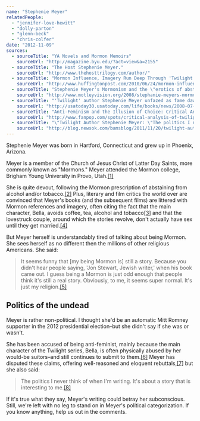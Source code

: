 ```yaml
---
name: "Stephenie Meyer"
relatedPeople:
  - "jennifer-love-hewitt"
  - "dolly-parton"
  - "glenn-beck"
  - "chris-colfer"
date: "2012-11-09"
sources:
  - sourceTitle: "YA Novels and Mormon Memoirs"
    sourceUrl: "http://magazine.byu.edu/?act=view&a=2155"
  - sourceTitle: "The Host Stephenie Meyer."
    sourceUrl: "http://www.thehosttrilogy.com/author/"
  - sourceTitle: "Mormon Influence, Imagery Run Deep Through 'Twilight.'"
    sourceUrl: "http://www.huffingtonpost.com/2010/06/24/mormon-influence-imagery_n_623487.html"
  - sourceTitle: "Stephenie Meyer's Mormonism and the \"erotics of abstinence.\""
    sourceUrl: "http://www.motleyvision.org/2008/stephanie-meyers-mormonism-and-the-erotics-of-abstinence/"
  - sourceTitle: "'Twilight' author Stephenie Meyer unfazed as fame dawns"
    sourceUrl: "http://usatoday30.usatoday.com/life/books/news/2008-07-30-stephenie-meyer-main_N.htm"
  - sourceTitle: "Anti-Feminism and the Illusion of Choice: Critical Analysis of Twilight"
    sourceUrl: "http://www.fanpop.com/spots/critical-analysis-of-twilight/articles/29723/title/anti-feminism-bella-swan-illusion-choice"
  - sourceTitle: "\"Twilight Author Stephenie Meyer: \"The politics I never think of when I'm writing.\""
    sourceUrl: "http://blog.newsok.com/bamsblog/2011/11/20/twilight-author-stephenie-meyer-the-politics-i-never-think-of-when-im-writing/"
---
```


Stephenie Meyer was born in Hartford, Connecticut and grew up in Phoenix, Arizona.

Meyer is a member of the Church of Jesus Christ of Latter Day Saints, more commonly known as "Mormons." Meyer attended the Mormon college, Brigham Young University in Provo, Utah.<a class="source-citation" href="#http://magazine.byu.edu/?act=view&a=2155" title="YA Novels and Mormon Memoirs">[1]</a>

She is quite devout, following the Mormon prescription of abstaining from alcohol and/or tobacco.<a class="source-citation" href="#http://www.thehosttrilogy.com/author/" title="The Host Stephenie Meyer.">[2]</a> Plus, literary and film critics the world over are convinced that Meyer's books (and the subsequent films) are littered with Mormon references and imagery, often citing the fact that the main character, Bella, avoids coffee, tea, alcohol and tobacco<a class="source-citation" href="#http://www.huffingtonpost.com/2010/06/24/mormon-influence-imagery_n_623487.html" title="Mormon Influence, Imagery Run Deep Through &apos;Twilight.&apos;">[3]</a> and that the lovestruck couple, around which the stories revolve, don't actually have sex until they get married.<a class="source-citation" href="#http://www.motleyvision.org/2008/stephanie-meyers-mormonism-and-the-erotics-of-abstinence/" title="Stephenie Meyer&apos;s Mormonism and the &quot;erotics of abstinence.&quot;">[4]</a>

But Meyer herself is understandably tired of talking about being Mormon. She sees herself as no different then the millions of other religious Americans. She said:

>It seems funny that [my being Mormon is] still a story. Because you didn't hear people saying, 'Jon Stewart, Jewish writer,' when his book came out. I guess being a Mormon is just odd enough that people think it's still a real story. Obviously, to me, it seems super normal. It's just my religion.<a class="source-citation" href="#http://usatoday30.usatoday.com/life/books/news/2008-07-30-stephenie-meyer-main_N.htm" title="&apos;Twilight&apos; author Stephenie Meyer unfazed as fame dawns">[5]</a>

## 

## Politics of the undead

Meyer is rather non-political. I thought she'd be an automatic Mitt Romney supporter in the 2012 presidential election–but she didn't say if she was or wasn't.

She has been accused of being anti-feminist, mainly because the main character of the Twilight series, Bella, is often physically abused by her would-be suitors–and still continues to submit to them.<a class="source-citation" href="#http://www.fanpop.com/spots/critical-analysis-of-twilight/articles/29723/title/anti-feminism-bella-swan-illusion-choice" title="Anti-Feminism and the Illusion of Choice: Critical Analysis of Twilight">[6]</a> Meyer has disputed these claims, offering well-reasoned and eloquent rebuttals,<a class="source-citation" href="#http://www.fanpop.com/spots/critical-analysis-of-twilight/articles/29723/title/anti-feminism-bella-swan-illusion-choice" title="Anti-Feminism and the Illusion of Choice: Critical Analysis of Twilight">[7]</a> but she also said:

>The politics I never think of when I'm writing. It's about a story that is interesting to me.<a class="source-citation" href="#http://blog.newsok.com/bamsblog/2011/11/20/twilight-author-stephenie-meyer-the-politics-i-never-think-of-when-im-writing/" title="&quot;Twilight Author Stephenie Meyer: &quot;The politics I never think of when I&apos;m writing.&quot;">[8]</a>

If it's true what they say, Meyer's writing could betray her subconscious. Still, we're left with no leg to stand on in Meyer's political categorization. If you know anything, help us out in the comments.